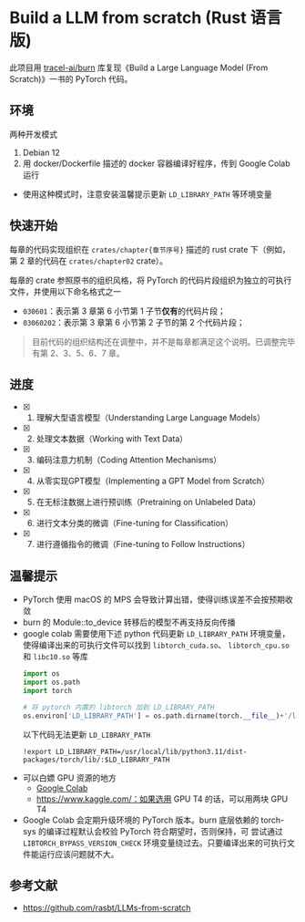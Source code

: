# Build a LLM from scratch (Rust 语言版)

此项目用 [tracel-ai/burn](https://github.com/tracel-ai/burn) 库复现《Build a Large Language Model (From Scratch)》一书的
PyTorch 代码。

## 环境
两种开发模式
1. Debian 12
2. 用 docker/Dockerfile 描述的 docker 容器编译好程序，传到 Google Colab 运行
  - 使用这种模式时，注意安装温馨提示更新 `LD_LIBRARY_PATH` 等环境变量

## 快速开始

每章的代码实现组织在 `crates/chapter{章节序号}` 描述的 rust crate 下（例如，第 2 章的代码在 `crates/chapter02` crate）。

每章的 crate 参照原书的组织风格，将 PyTorch 的代码片段组织为独立的可执行文件，并使用以下命名格式之一
- `030601`：表示第 3 章第 6 小节第 1 子节**仅有**的代码片段；
- `03060202`：表示第 3 章第 6 小节第 2 子节的第 2 个代码片段；

> 目前代码的组织结构还在调整中，并不是每章都满足这个说明。已调整完毕有第 2、3、5、6、7 章。

## 进度
- [x] 01. 理解大型语言模型（Understanding Large Language Models）
- [x] 02. 处理文本数据（Working with Text Data）​
- [x] 03. 编码注意力机制（Coding Attention Mechanisms）​
- [x] 04. 从零实现GPT模型（Implementing a GPT Model from Scratch）​
- [x] 05. 在无标注数据上进行预训练（Pretraining on Unlabeled Data）​​
- [x] 06. 进行文本分类的微调（Fine-tuning for Classification）​
- [x] 07. 进行遵循指令的微调（Fine-tuning to Follow Instructions）​

## 温馨提示
- PyTorch 使用 macOS 的 MPS 会导致计算出错，使得训练误差不会按预期收敛
- burn 的 Module::to_device 转移后的模型不再支持反向传播
- google colab 需要使用下述 python 代码更新 `LD_LIBRARY_PATH` 环境变量，使得编译出来的可执行文件可以找到 `libtorch_cuda.so`、
  `libtorch_cpu.so` 和 `libc10.so` 等库
  ```python
  import os
  import os.path
  import torch

  # 将 pytorch 内置的 libtorch 加到 LD_LIBRARY_PATH
  os.environ['LD_LIBRARY_PATH'] = os.path.dirname(torch.__file__)+'/lib:'+os.environ['LD_LIBRARY_PATH']
  ```
  以下代码无法更新 `LD_LIBRARY_PATH`
  ```
  !export LD_LIBRARY_PATH=/usr/local/lib/python3.11/dist-packages/torch/lib/:$LD_LIBRARY_PATH
  ```
- 可以白嫖 GPU 资源的地方
  - [Google Colab](https://colab.research.google.com/)
  - https://www.kaggle.com/：如果选用 GPU T4 的话，可以用两块 GPU T4 
- Google Colab 会定期升级环境的 PyTorch 版本。burn 底层依赖的 torch-sys 的编译过程默认会校验 PyTorch 符合期望时，否则保持，可
  尝试通过 `LIBTORCH_BYPASS_VERSION_CHECK` 环境变量绕过去。只要编译出来的可执行文件能运行应该问题就不大。

## 参考文献
- https://github.com/rasbt/LLMs-from-scratch

